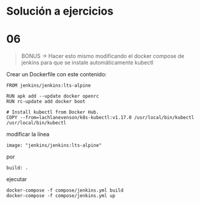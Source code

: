 # Solución a ejercicios

# 06 

> BONUS -> Hacer esto mismo modificando el docker compose de jenkins para que se instale automáticamente kubectl

Crear un Dockerfile con este contenido:
```
FROM jenkins/jenkins:lts-alpine

RUN apk add --update docker openrc
RUN rc-update add docker boot

# Install kubectl from Docker Hub.
COPY --from=lachlanevenson/k8s-kubectl:v1.17.0 /usr/local/bin/kubectl /usr/local/bin/kubectl
```

modificar la línea
```
image: "jenkins/jenkins:lts-alpine"
```
por 
```
build: .
```

ejecutar
```
docker-compose -f compose/jenkins.yml build 
docker-compose -f compose/jenkins.yml up 
```
